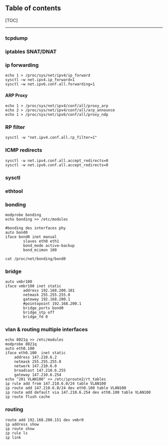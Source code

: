 ## Table of contents

[TOC]

****************************************

### tcpdump

### iptables SNAT/DNAT

### ip forwarding
    echo 1 > /proc/sys/net/ipv4/ip_forward
    sysctl –w net.ipv4.ip_forward=1
    sysctl –w net.ipv6.conf.all.forwarding=1
    
#### ARP Proxy
    echo 1 > /proc/sys/net/ipv4/conf/all/proxy_arp
    echo 2 > /proc/sys/net/ipv4/conf/all/arp_announce
    echo 1 > /proc/sys/net/ipv6/conf/all/proxy_ndp

### RP filter
    sysctl -w "net.ipv4.conf.all.rp_filter=1"
    
[Cisco Press Reverse Path Filtering]:(http://www.ciscopress.com/articles/article.asp?p=1725270)

### ICMP redirects
    sysctl -w net.ipv4.conf.all.accept_redirects=0
    sysctl -w net.ipv6.conf.all.accept_redirects=0

[Cisco Press ICMP redirects]:(http://www.cisco.com/c/en/us/support/docs/ip/routing-information-protocol-rip/13714-43.html)

### sysctl

### ethtool

### bonding
    modprobe bonding
    echo bonding >> /etc/modules

    #bonding des interfaces phy
    auto bond0
    iface bond0 inet manual
            slaves eth0 eth1
            bond_mode active-backup
            bond_miimon 100
            
    cat /proc/net/bonding/bond0

### bridge
    auto vmbr100
    iface vmbr100 inet static
            address 192.168.200.101
            netmask 255.255.255.0
            gateway 192.168.200.1
            #pointopoint 192.168.200.1
            bridge_ports bond0
            bridge_stp off
            bridge_fd 0

### vlan & routing multiple interfaces
    echo 8021q >> /etc/modules
    modprobe 8021q
    auto eth0.100
    iface eth0.100  inet static
        address 147.210.6.2
        netmask 255.255.255.0
        network 147.210.6.0
        broadcast 147.210.6.255
        gateway 147.210.6.254
    echo "201 VLAN100" >> /etc/iproute2/rt_tables
    ip rule add from 147.210.6.0/24 table VLAN100
    ip route add 147.210.6.0/24 dev eth0.100 table VLAN100
    ip route add default via 147.210.6.254 dev eth0.100 table VLAN100
    ip route flush cache

[See more]:(http://lartc.org/howto/)

### routing
    route add 192.168.200.151 dev vmbr0
    ip address show
    ip route show
    ip rule ls
    ip link
